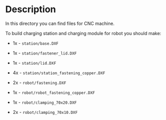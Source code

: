 # Description


In this directory you can find files for CNC machine.

To build charging station and charging module for robot you should make:

- 1x - `station/base.DXF`
- 1x - `station/fastener_lid.DXF`
- 1x - `station/lid.DXF`
- 4x - `station/station_fastening_copper.DXF`

- 2x - `robot/fastening.DXF`
- 1x - `robot/robot_fastening_copper.DXF`
- 1x - `robot/clamping_70x20.DXF`
- 2x - `robot/clamping_70x10.DXF`
